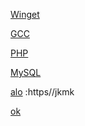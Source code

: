 [Winget](https://aka.ms/getwinget)

[GCC](https://github.com/mmozeiko/build-gcc-mingw/releases)

[PHP](https://windows.php.net/download)

[MySQL](https://dev.mysql.com)

[alo]() :https//jkmk

[ok](https://github.com/VTUY23/test/edit/main/README.md)
<!--
GCC: {for /f tokens^=^6^ delims^=^" %f in ('curl -s -L https://github.com/mmozeiko/build-gcc-mingw/releases/latest ^| find "expanded_"') do for /f tokens^=^2^ delims^=^" %a in ('curl -s -L %f ^| find "href" ^| find /v "tag"') do echo https://github.com/mmozeiko/build-gcc-mingw/releases%a>>vutheuy}
PHP: {for /f tokens^=3^ delims^=^"^# %f in ('curl -s -L https://www.php.net/downloads.php ^| find /i "changelog" ^| findstr /n "^" ^| findstr "^1:"') do for /f tokens^=2^ delims^=^" %a in ('curl -s -L https://windows.php.net/download ^| find "%f" ^| findstr /i win ^| findstr /v pack') do echo https://windows.php.net%a>>vutheuy}
MySQL: {for /f tokens^=4^ delims^=^=^& %f in ('curl -s -L https://dev.mysql.com/downloads/mysql/ ^| find "file="') do echo https://dev.mysql.com/%f>>vutheuy} 
ok:{hello}
-->

[ok]:https://en.opensuse.org/openSUSE:Libzypp_satsolver
